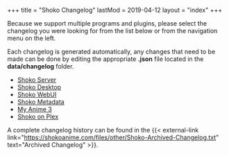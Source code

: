 +++
title = "Shoko Changelog"
lastMod = 2019-04-12
layout = "index"
+++

Because we support multiple programs and plugins, please select the changelog you were looking for from the list below or from the navigation menu on the left. 

Each changelog is generated automatically, any changes that need to be made can be done by editing the appropriate **.json** file located in the **data/changelog** folder. 

- [Shoko Server](server)
- [Shoko Desktop](desktop)
- [Shoko WebUI](webui)
- [Shoko Metadata](shokometadata)
- [My Anime 3](myanime3)
- [Shoko on Plex](shokoplex)

A complete changelog history can be found in the {{< external-link link="https://shokoanime.com/files/other/Shoko-Archived-Changelog.txt" text="Archived Changelog" >}}.

